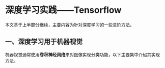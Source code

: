 # 深度学习实践——Tensorflow

本文基于上半部分继续，主要内容为针对深度学习的一些进阶方法。

## 一、深度学习用于机器视觉

机器视觉通常使用**卷积神经网络**来对图像实现分类功能，以下主要集中介绍其实现方法。

